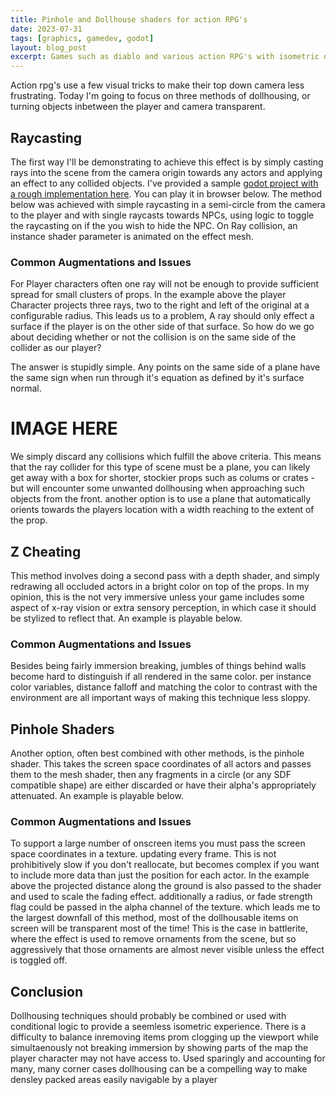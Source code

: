 ```yaml
---
title: Pinhole and Dollhouse shaders for action RPG's
date: 2023-07-31
tags: [graphics, gamedev, godot]
layout: blog_post
excerpt: Games such as diablo and various action RPG's with isometric or top-down cameras often fade out objects that are occluding any actors on screen. this effect can be achieved through a number of means, ray casting, depth testing, etc. In this article I go through several simple demos showing how to implement these features in a game using the godot engine.
---
```


<script lang="ts" setup>
    import GameContainer from '../.vitepress/theme/components/GameContainer.vue';
</script>

Action rpg's use a few visual tricks to make their top down camera less frustrating. Today I'm going to focus on three methods of dollhousing, or turning objects inbetween the player and camera transparent. 

## Raycasting

The first way I'll be demonstrating to achieve this effect is by simply casting rays into the scene from the camera origin towards any actors and applying an effect to any collided objects. I've provided a sample [godot project with a rough implementation here](https://github.com/mobile-bungalow/TransparencyDemo1). You can play it in browser below. The method below was achieved with simple raycasting in a semi-circle from the camera to the player and with single raycasts towards NPCs, using logic to toggle the raycasting on if the you wish to hide the NPC. On Ray collision, an instance shader parameter is animated on the effect mesh.

<GameContainer> </GameContainer>

### Common Augmentations and Issues

For Player characters often one ray will not be enough to provide sufficient spread for small clusters of props. In the example above the player Character projects three rays, two to the right and left of the original at a configurable radius. This leads us to a problem, A ray should only effect a surface if the player is on the other side of that surface. So how do we go about deciding whether or not the collision is on the same side of the collider as our player?

The answer is stupidly simple. Any points on the same side of a plane have the same sign when run through it's equation as defined by it's surface normal. 

# IMAGE HERE

We simply discard any collisions which fulfill the above criteria. This means that the ray collider for this type of scene must be a plane, you can likely get away with a box for shorter, stockier props such as colums or crates - but will encounter some unwanted dollhousing when approaching such objects from the front. another option is to use a plane that automatically orients towards the players location with a width reaching to the extent of the prop. 

## Z Cheating

This method involves doing a second pass with a depth shader, and simply redrawing all occluded actors in a bright color on top of the props. In my opinion, this is the not very immersive unless your game includes some aspect of x-ray vision or extra sensory perception, in which case it should be stylized to reflect that. An example is playable below.


<GameContainer> </GameContainer>

### Common Augmentations and Issues

Besides being fairly immersion breaking, jumbles of things behind walls become hard to distinguish if all rendered in the same color. per instance color variables, distance falloff and matching the color to contrast with the environment are all important ways of making this technique less sloppy.


## Pinhole Shaders

Another option, often best combined with other methods, is the pinhole shader. This takes the screen space coordinates of all actors and passes them to the mesh shader, then any fragments in a circle (or any SDF compatible shape) are either discarded or have their alpha's appropriately attenuated. An example is playable below. 

<GameContainer> </GameContainer>

### Common Augmentations and Issues

To support a large number of onscreen items you must pass the screen space coordinates in a texture. updating every frame. This is not prohibitively slow if you don't reallocate, but becomes complex if you want to include more data than just the position for each actor. In the example above the projected distance along the ground is also passed to the shader and used to scale the fading effect. additionally a radius, or fade strength flag could be passed in the alpha channel of the texture. which leads me to the largest downfall of this method, most of the dollhousable items on screen will be transparent most of the time! This is the case in battlerite, where the effect is used to remove ornaments from the scene, but so aggressively that those ornaments are almost never visible unless the effect is toggled off.

## Conclusion

Dollhousing techniques should probably be combined or used with conditional logic to provide a seemless isometric experience. There is a difficulty to balance inremoving items prom clogging up the viewport while simultaenously not breaking immersion by showing parts of the map the player character may not have access to. Used sparingly and accounting for many, many corner cases dollhousing can be a compelling way to make densley packed areas easily navigable by a player



